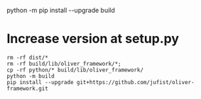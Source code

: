 python -m pip install --upgrade build

# Increase version at setup.py

```
rm -rf dist/*
rm -rf build/lib/oliver_framework/*;
cp -rf python/* build/lib/oliver_framework/
python -m build
pip install --upgrade git+https://github.com/jufist/oliver-framework.git
```
